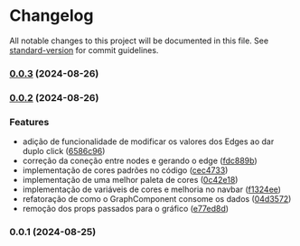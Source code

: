 # Changelog

All notable changes to this project will be documented in this file. See [standard-version](https://github.com/conventional-changelog/standard-version) for commit guidelines.

### [0.0.3](https://github.com/notNilton/radar-client/compare/v0.0.2...v0.0.3) (2024-08-26)

### [0.0.2](https://github.com/notNilton/radar-client/compare/v0.0.1...v0.0.2) (2024-08-26)


### Features

* adição de funcionalidade de modificar os valores dos Edges ao dar duplo click ([6586c96](https://github.com/notNilton/radar-client/commit/6586c9668bcff877d6415247704602cff3174c53))
* correção da coneção entre nodes e gerando o edge ([fdc889b](https://github.com/notNilton/radar-client/commit/fdc889b7ba2f5d978f272a17136f66274e950281))
* implementação de cores padrões no código ([cec4733](https://github.com/notNilton/radar-client/commit/cec47336d7ab08ef3fcf12184fa5fa2353182f38))
* implementação de uma melhor paleta de cores ([0c42e18](https://github.com/notNilton/radar-client/commit/0c42e18fbac7ba2db452d1d0645884b2d63fe353))
* implementação de variáveis de cores e melhoria no navbar ([f1324ee](https://github.com/notNilton/radar-client/commit/f1324ee0b7aa8f70d15917c024573cca1a79f09f))
* refatoração de como o GraphComponent consome os dados ([04d3572](https://github.com/notNilton/radar-client/commit/04d35722d8f268cf8b18f2ddbe245b027fdcdf64))
* remoção dos props passados para o gráfico ([e77ed8d](https://github.com/notNilton/radar-client/commit/e77ed8df1e744343c78c28cf428d1b22eb265690))

### 0.0.1 (2024-08-25)
